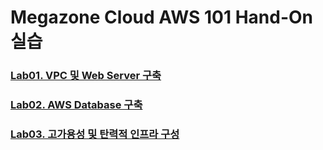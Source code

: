 # Megazone Cloud AWS 101 Hand-On 실습

### [Lab01. VPC 및 Web Server 구축](https://github.com/mzc-cloudclass/101HOL/blob/main/lab01.md)

### [Lab02. AWS Database 구축](https://github.com/mzc-cloudclass/101HOL/blob/main/lab02.md)

### [Lab03. 고가용성 및 탄력적 인프라 구성](https://github.com/mzc-cloudclass/101HOL/blob/main/lab03.md)
